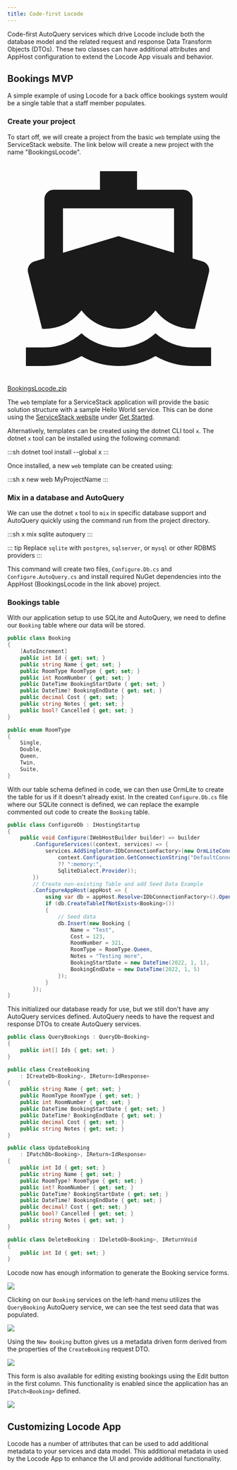 ```yaml
---
title: Code-first Locode
---
```


Code-first AutoQuery services which drive Locode include both the database model and the related request and response Data Transform Objects (DTOs).
These two classes can have additional attributes and AppHost configuration to extend the Locode App visuals and behavior.


## Bookings MVP

A simple example of using Locode for a back office bookings system would be a single table that a staff member populates.

### Create your project

To start off, we will create a project from the basic `web` template using the ServiceStack website. The link below will 
create a new project with the name "BookingsLocode".

<a href="https://account.servicestack.net/archive/NetCoreTemplates/web?Name=BookingsLocode" class="flex text-xl hover:no-underline">
    <div class="bg-white dark:bg-gray-800 px-4 py-4 mr-4 mb-4 rounded-lg shadow-lg text-center items-center justify-center hover:shadow-2xl dark:border-2 dark:border-pink-600 dark:hover:border-blue-600"
        style="">
      <div class="text-center font-extrabold flex items-center justify-center mb-2">
        <div class="text-4xl text-blue-600 my-3">
            <svg xmlns="http://www.w3.org/2000/svg" class="w-12 h-12" viewBox="0 0 24 24">
                <path fill="currentColor" d="M4 10.4V4a1 1 0 0 1 1-1h5V1h4v2h5a1 1 0 0 1 1 1v6.4l1.086.326a1 1 0 0 1 .682 1.2l-1.516 6.068A4.992 4.992 0 0 1 16 16a4.992 4.992 0 0 1-4 2a4.992 4.992 0 0 1-4-2a4.992 4.992 0 0 1-4.252 1.994l-1.516-6.068a1 1 0 0 1 .682-1.2L4 10.4zm2-.6L12 8l2.754.826l1.809.543L18 9.8V5H6v4.8zM4 20a5.978 5.978 0 0 0 4-1.528A5.978 5.978 0 0 0 12 20a5.978 5.978 0 0 0 4-1.528A5.978 5.978 0 0 0 20 20h2v2h-2a7.963 7.963 0 0 1-4-1.07A7.963 7.963 0 0 1 12 22a7.963 7.963 0 0 1-4-1.07A7.963 7.963 0 0 1 4 22H2v-2h2z"/>
            </svg>
        </div>
      </div>
      <span class="archive-name px-4 pb-2 text-blue-600 dark:text-indigo-400">BookingsLocode.zip</span>
      <div class="count mt-1 text-gray-400 text-sm"></div>
    </div>
</a>

The `web` template for a ServiceStack application will provide the basic solution structure
with a sample Hello World service. This can be done using the [ServiceStack website](https://servicestack.net) under
[Get Started](https://servicestack.net/start).

Alternatively, templates can be created using the dotnet CLI tool `x`. The dotnet `x` tool can be installed
using the following command:

:::sh
dotnet tool install --global x
:::

Once installed, a new `web` template can be created using:

:::sh
x new web MyProjectName
:::

### Mix in a database and AutoQuery

We can use the dotnet `x` tool to `mix` in specific database support and AutoQuery quickly using the command run from the project directory.

:::sh
x mix sqlite autoquery
:::

::: tip
Replace `sqlite` with `postgres`, `sqlserver`, or `mysql` or other RDBMS providers
:::

This command will create two files, `Configure.Db.cs` and `Configure.AutoQuery.cs` and install required NuGet dependencies into the AppHost (BookingsLocode in the link above) project.

### Bookings table

With our application setup to use SQLite and AutoQuery, we need to define our `Booking` table where our data will be stored.

```csharp
public class Booking
{
    [AutoIncrement]
    public int Id { get; set; }
    public string Name { get; set; }
    public RoomType RoomType { get; set; }
    public int RoomNumber { get; set; }
    public DateTime BookingStartDate { get; set; }
    public DateTime? BookingEndDate { get; set; }
    public decimal Cost { get; set; }
    public string Notes { get; set; }
    public bool? Cancelled { get; set; }
}

public enum RoomType
{
    Single,
    Double,
    Queen,
    Twin,
    Suite,
}
```

With our table schema defined in code, we can then use OrmLite to create the table for us if it doesn't already exist.
In the created `Configure.Db.cs` file where our SQLite connect is defined, we can replace the example commented out code 
to create the `Booking` table.


```csharp
public class ConfigureDb : IHostingStartup
{
    public void Configure(IWebHostBuilder builder) => builder
        .ConfigureServices((context, services) => {
            services.AddSingleton<IDbConnectionFactory>(new OrmLiteConnectionFactory(
                context.Configuration.GetConnectionString("DefaultConnection")
                ?? ":memory:",
                SqliteDialect.Provider));
        })
        // Create non-existing Table and add Seed Data Example
        .ConfigureAppHost(appHost => {
            using var db = appHost.Resolve<IDbConnectionFactory>().Open();
            if (db.CreateTableIfNotExists<Booking>())
            {
                // Seed data
                db.Insert(new Booking {
                    Name = "Test",
                    Cost = 123,
                    RoomNumber = 321,
                    RoomType = RoomType.Queen,
                    Notes = "Testing more",
                    BookingStartDate = new DateTime(2022, 1, 1),
                    BookingEndDate = new DateTime(2022, 1, 5)
                });
            }
        });
}
```

This initialized our database ready for use, but we still don't have any AutoQuery services defined.
AutoQuery needs to have the request and response DTOs to create AutoQuery services.

```csharp
public class QueryBookings : QueryDb<Booking>
{
    public int[] Ids { get; set; }
}

public class CreateBooking
    : ICreateDb<Booking>, IReturn<IdResponse>
{
    public string Name { get; set; }
    public RoomType RoomType { get; set; }
    public int RoomNumber { get; set; }
    public DateTime BookingStartDate { get; set; }
    public DateTime? BookingEndDate { get; set; }
    public decimal Cost { get; set; }
    public string Notes { get; set; }
}

public class UpdateBooking
    : IPatchDb<Booking>, IReturn<IdResponse>
{
    public int Id { get; set; }
    public string Name { get; set; }
    public RoomType? RoomType { get; set; }
    public int? RoomNumber { get; set; }
    public DateTime? BookingStartDate { get; set; }
    public DateTime? BookingEndDate { get; set; }
    public decimal? Cost { get; set; }
    public bool? Cancelled { get; set; }
    public string Notes { get; set; }
}

public class DeleteBooking : IDeleteDb<Booking>, IReturnVoid
{
    public int Id { get; set; }
}
```

Locode now has enough information to generate the Booking service forms.

![](../public/assets/img/docs/code-first-bookings-mvp.png)

Clicking on our `Booking` services on the left-hand menu utilizes the `QueryBooking` AutoQuery service, we can see the test seed data that was populated.

![](../public/assets/img/docs/code-first-bookings-mvp-2.png)

Using the `New Booking` button gives us a metadata driven form derived from the properties of the `CreateBooking` request DTO.

![](../public/assets/img/docs/code-first-bookings-mvp-3.png)

This form is also available for editing existing bookings using the Edit button in the first column. This functionality is enabled since the application has an `IPatch<Booking>` defined.

![](../public/assets/img/docs/code-first-bookings-mvp-4.png)

## Customizing Locode App

Locode has a number of attributes that can be used to add additional metadata to your services and data model.
This additional metadata in used by the Locode App to enhance the UI and provide additional functionality.



